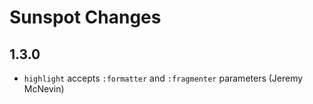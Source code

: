 # Sunspot Changes

## 1.3.0

* `highlight` accepts `:formatter` and `:fragmenter` parameters (Jeremy McNevin)
